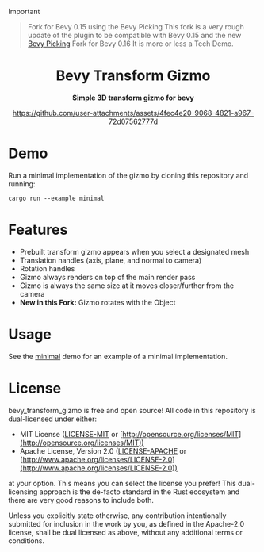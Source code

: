 > [!IMPORTANT]
>
> > Fork for Bevy 0.15 using the Bevy Picking
> > This fork is a very rough update of the plugin to be compatible with Bevy 0.15 and the new [Bevy Picking](https://docs.rs/bevy/latest/bevy/picking/index.html)
> > Fork for Bevy 0.16
> > It is more or less a Tech Demo.

<div align="center">

# Bevy Transform Gizmo

**Simple 3D transform gizmo for bevy**

<https://github.com/user-attachments/assets/4fec4e20-9068-4821-a967-72d07562777d>

</div>

# Demo

Run a minimal implementation of the gizmo by cloning this repository and running:

```shell
cargo run --example minimal
```

# Features

- Prebuilt transform gizmo appears when you select a designated mesh
- Translation handles (axis, plane, and normal to camera)
- Rotation handles
- Gizmo always renders on top of the main render pass
- Gizmo is always the same size at it moves closer/further from the camera
- **New in this Fork:** Gizmo rotates with the Object

# Usage

See the [minimal](examples/minimal.rs) demo for an example of a minimal implementation.

# License

bevy_transform_gizmo is free and open source! All code in this repository is dual-licensed under either:

- MIT License ([LICENSE-MIT](LICENSE-MIT) or [http://opensource.org/licenses/MIT](http://opensource.org/licenses/MIT))
- Apache License, Version 2.0 ([LICENSE-APACHE](LICENSE-APACHE) or [http://www.apache.org/licenses/LICENSE-2.0](http://www.apache.org/licenses/LICENSE-2.0))

at your option. This means you can select the license you prefer! This dual-licensing approach is the de-facto standard in the Rust ecosystem and there are very good reasons to include both.

Unless you explicitly state otherwise, any contribution intentionally submitted for inclusion in the work by you, as defined in the Apache-2.0 license, shall be dual licensed as above, without any additional terms or conditions.
